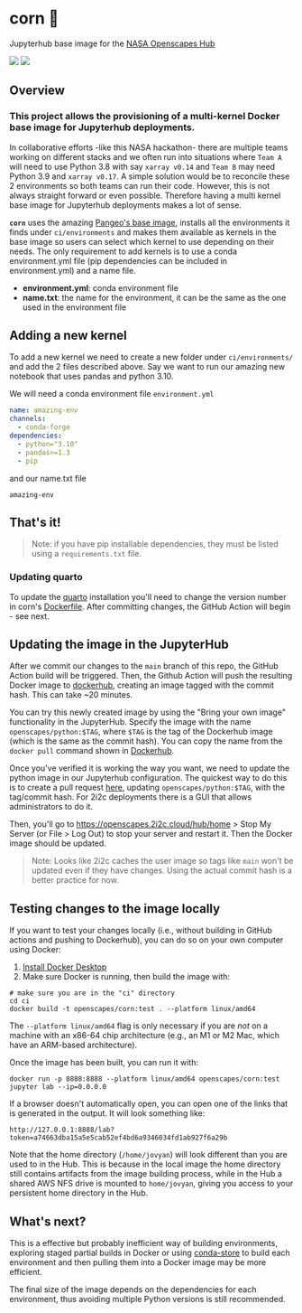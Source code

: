# corn 🌽


Jupyterhub base image for the [NASA Openscapes Hub](https://nasa-openscapes.github.io/2021-Cloud-Hackathon/)

![](https://img.shields.io/docker/image-size/openscapes/python?sort=date)
<a href="https://hub.docker.com/repository/docker/openscapes/python/tags?page=1&ordering=last_updated"><img src="https://img.shields.io/docker/v/openscapes/python"></a>

## Overview

### This project allows the provisioning of a multi-kernel Docker base image for Jupyterhub deployments.

In collaborative efforts -like this NASA hackathon- there are multiple teams working on different stacks and we often run into situations where `Team A` will need to use Python 3.8 with say `xarray v0.14` and `Team B` may need Python 3.9 and `xarray v0.17`.  A simple solution would be to reconcile these 2 environments so both teams can run their code. However, this is not always straight forward or even possible. Therefore having a multi kernel base image for Jupyterhub deployments makes a lot of sense. 

**`corn`** uses the amazing [Pangeo's base image](https://github.com/pangeo-data/pangeo-docker-images), installs all the environments it finds under `ci/environments` and makes them available as kernels in the base image so users can select which kernel to use depending on their needs. The only requirement to add kernels is to use a conda environment.yml file (pip dependencies can be included in environment.yml) and a name file.

* **environment.yml**: conda environment file
* **name.txt**: the name for the environment, it can be the same as the one used in the environment file


## Adding a new kernel

To add a new kernel we need to create a new folder under `ci/environments/` and add the 2 files described above. Say we want to run our amazing new notebook that uses pandas and python 3.10.

We will need a conda environment file `environment.yml` 
```yaml
name: amazing-env
channels:
  - conda-forge
dependencies:
  - python="3.10"
  - pandas>=1.3
  - pip
```
and our name.txt file
```
amazing-env
```

## **That's it!**

> Note: if you have pip installable dependencies, they must be listed using a `requirements.txt` file.

<!-- [![badge](https://img.shields.io/static/v1.svg?logo=Jupyter&label=Openscapes&message=AWS+us-west-2&color=orange)](https://openscapes.2i2c.cloud/hub/user-redirect/git-pull?repo=https%3A%2F%2Fgithub.com%2FNASA-Openscapes%2F2021-Cloud-Hackathon&urlpath=lab%2Ftree%2F2021-Cloud-Hackathon%2Ftutorials&branch=main) --> 

### Updating quarto

To update the [quarto](https://quarto.org) installation you'll need to change the version number in corn's [Dockerfile](https://github.com/NASA-Openscapes/corn/blob/main/ci/Dockerfile#L9). After committing changes, the GitHub Action will begin - see next.

## Updating the image in the JupyterHub

After we commit our changes to the `main` branch of this repo, the GitHub Action build will be triggered. Then, the Github Action will push the resulting Docker image to [dockerhub](https://hub.docker.com/r/openscapes/python/tags), creating an image tagged with the commit hash. This can take ~20 minutes.

You can try this newly created image by using the "Bring your own image" functionality in the 
JupyterHub. Specify the image with the name `openscapes/python:$TAG`, where `$TAG` is the tag of the Dockerhub image (which is the same as the commit hash). You can copy the name from the `docker pull` command shown in [Dockerhub](https://hub.docker.com/r/openscapes/python/tags).

Once you've verified it is working the way you want, we need to update the python image in our Jupyterhub configuration. The quickest way to do this is to create a pull request [here](https://github.com/2i2c-org/infrastructure/blob/main/config/clusters/openscapes/common.values.yaml#L68), updating `openscapes/python:$TAG`, with the tag/commit hash. For 2i2c deployments there is a GUI that allows administrators to do it.

Then, you'll go to <https://openscapes.2i2c.cloud/hub/home> > Stop My Server (or File > Log Out) to stop your server and restart it. Then the Docker image should be updated.

> Note: Looks like 2i2c caches the user image so tags like `main` won't be updated even if they have changes. Using the actual commit hash is a better practice for now.

## Testing changes to the image locally

If you want to test your changes locally (i.e., without building in GitHub actions and pushing to Dockerhub), you can do so on your own computer using Docker:

1. [Install Docker Desktop](https://docs.docker.com/desktop/)
2. Make sure Docker is running, then build the image with:

```
# make sure you are in the "ci" directory
cd ci
docker build -t openscapes/corn:test . --platform linux/amd64
```

The `--platform linux/amd64` flag is only necessary if you are _not_ on a
machine with an x86-64 chip architecture (e.g., an M1 or M2 Mac, which have an
ARM-based architecture).

Once the image has been built, you can run it with:

```
docker run -p 8888:8888 --platform linux/amd64 openscapes/corn:test jupyter lab --ip=0.0.0.0
```

If a browser doesn't automatically open, you can open one of the links that 
is generated in the output. It will look something like:

```
http://127.0.0.1:8888/lab?token=a74663dba15a5e5cab52ef4bd6a9346034fd1ab927f6a29b
```

Note that the home directory (`/home/jovyan`) will look different than you are
used to in the Hub. This is because in the local image the home directory still
contains artifacts from the image building process, while in the Hub a shared
AWS NFS drive is mounted to `home/jovyan`, giving you access to your persistent
home directory in the Hub.


## What's next?

This is a effective but probably inefficient way of building environments, exploring staged partial builds in Docker or using [conda-store](https://github.com/Quansight/conda-store) to build each environment and then pulling them into a Docker image may be more efficient.

The final size of the image depends on the dependencies for each environment, thus avoiding multiple Python versions is still recommended.


